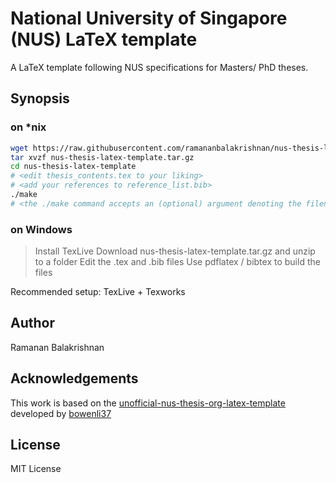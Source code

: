 National University of Singapore (NUS) LaTeX template
=====================================================

A LaTeX template following NUS specifications for Masters/ PhD theses.

## Synopsis

### on \*nix
```bash
wget https://raw.githubusercontent.com/ramananbalakrishnan/nus-thesis-latex-template/master/nus-thesis-latex-template.tar.gz
tar xvzf nus-thesis-latex-template.tar.gz
cd nus-thesis-latex-template
# <edit thesis_contents.tex to your liking>
# <add your references to reference_list.bib>
./make
# <the ./make command accepts an (optional) argument denoting the filename (if different from thesis_contents.tex)>
```

### on Windows
> Install TexLive
> Download nus-thesis-latex-template.tar.gz and unzip to a folder
> Edit the .tex and .bib files
> Use pdflatex / bibtex to build the files

Recommended setup: TexLive + Texworks

## Author
Ramanan Balakrishnan

## Acknowledgements
This work is based on the
[unofficial-nus-thesis-org-latex-template](https://github.com/bowenli37/unofficial-NUS-thesis-org-latex-template) developed by
[bowenli37](https://github.com/bowenli37)

## License
MIT License
